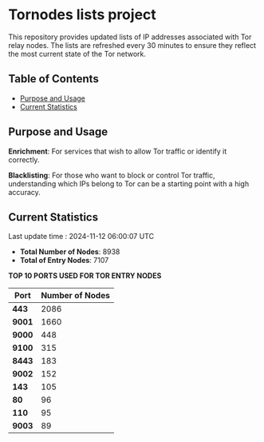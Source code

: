 # Tornodes lists project

This repository provides updated lists of IP addresses associated with Tor relay nodes. The lists are refreshed every 30 minutes to ensure they reflect the most current state of the Tor network.

## Table of Contents

- [Purpose and Usage](#purpose-and-usage)
- [Current Statistics](#current-statistics)


## Purpose and Usage

**Enrichment**: For services that wish to allow Tor traffic or identify it correctly.

**Blacklisting**: For those who want to block or control Tor traffic, understanding which IPs belong to Tor can be a starting point with a high accuracy.

## Current Statistics

Last update time : 2024-11-12 06:00:07 UTC

- **Total Number of Nodes**: 8938
- **Total of Entry Nodes**: 7107

**TOP 10 PORTS USED FOR TOR ENTRY NODES**

| **Port** | **Number of Nodes** |
|------|-----------------|
| **443**   | 2086  |
| **9001**   | 1660  |
| **9000**   | 448  |
| **9100**   | 315  |
| **8443**   | 183  |
| **9002**   | 152  |
| **143**   | 105  |
| **80**   | 96  |
| **110**   | 95  |
| **9003**   | 89  |

